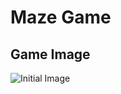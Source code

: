 # Maze Game
## Game Image
![Initial Image](https://github.com/M-Junior15/MazeGame/blob/main/screenshots/)